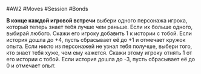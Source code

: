 #AW2  #Moves #Session #Bonds 

**В конце каждой игровой встречи** выбери одного персонажа игрока, который теперь знает тебя лучше чем раньше. Если их больше одного, выбирай любого. Скажи его игроку добавить 1 к истории с тобой. Если история дошла до +4, пусть сбрасывает её до +1 и отмечает кружок опыта. Если никто из персонажей не узнал тебя получше, выбери того, кто знает тебя хуже, чем ему кажется. Скажи этому игроку отнять 1 от его истории с тобой. Если история дошла до -3, пусть сбрасывает её до 0 и отмечает опыт.